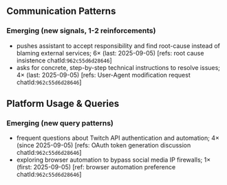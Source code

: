 ## Communication Patterns
### Emerging (new signals, 1-2 reinforcements)
- pushes assistant to accept responsibility and find root-cause instead of blaming external services; 6× (last: 2025-09-05) [refs: root cause insistence chatId:`962c55d6d28646`]
- asks for concrete, step-by-step technical instructions to resolve issues; 4× (last: 2025-09-05) [refs: User-Agent modification request chatId:`962c55d6d28646`]

## Platform Usage & Queries
### Emerging (new query patterns)
- frequent questions about Twitch API authentication and automation; 4× (since 2025-09-05) [refs: OAuth token generation discussion chatId:`962c55d6d28646`]
- exploring browser automation to bypass social media IP firewalls; 1× (first: 2025-09-05) [ref: browser automation preference chatId:`962c55d6d28646`]